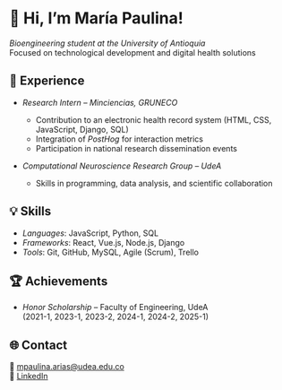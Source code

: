 # 👋 Hi, I’m María Paulina!

*Bioengineering student at the University of Antioquia*  
Focused on technological development and digital health solutions  

## 🔬 Experience
- *Research Intern – Minciencias, GRUNECO*  
  - Contribution to an electronic health record system (HTML, CSS, JavaScript, Django, SQL)  
  - Integration of *PostHog* for interaction metrics 
  - Participation in national research dissemination events

- *Computational Neuroscience Research Group – UdeA*  
  - Skills in programming, data analysis, and scientific collaboration  

## 💡 Skills
- *Languages*: JavaScript, Python, SQL  
- *Frameworks*: React, Vue.js, Node.js, Django  
- *Tools*: Git, GitHub, MySQL, Agile (Scrum), Trello  

## 🏆 Achievements
- *Honor Scholarship* – Faculty of Engineering, UdeA  
  (2021-1, 2023-1, 2023-2, 2024-1, 2024-2, 2025-1)  

## 🌐 Contact
📧 [mpaulina.arias@udea.edu.co](mailto:mpaulina.arias@udea.edu.co)  
🔗 [LinkedIn](https://www.linkedin.com/in/mpaulina-arias)
